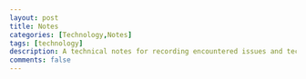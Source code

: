 ```yaml
---
layout: post
title: Notes
categories: [Technology,Notes]
tags: [technology]
description: A technical notes for recording encountered issues and techniques.
comments: false
---
```

